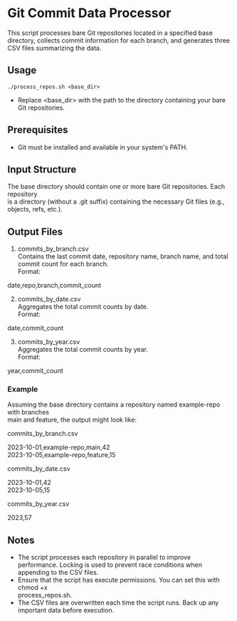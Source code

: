# Git Commit Data Processor

This script processes bare Git repositories located in a specified base directory, collects commit information for each branch, and generates three CSV files summarizing the data.

## Usage

`./process_repos.sh <base_dir>                                                         
`

- Replace <base_dir> with the path to the directory containing your bare Git repositories.

## Prerequisites

- Git must be installed and available in your system's PATH.

## Input Structure

The base directory should contain one or more bare Git repositories. Each repository  
is a directory (without a .git suffix) containing the necessary Git files (e.g.,  
objects, refs, etc.).

## Output Files

1. commits_by_branch.csv  
    Contains the last commit date, repository name, branch name, and total commit count
   for each branch.  
    Format:

date,repo,branch,commit_count

2. commits_by_date.csv  
   Aggregates the total commit counts by date.  
   Format:

date,commit_count

3. commits_by_year.csv  
   Aggregates the total commit counts by year.  
   Format:

year,commit_count

### Example

Assuming the base directory contains a repository named example-repo with branches  
main and feature, the output might look like:

commits_by_branch.csv

2023-10-01,example-repo,main,42  
2023-10-05,example-repo,feature,15

commits_by_date.csv

2023-10-01,42  
2023-10-05,15

commits_by_year.csv

2023,57

## Notes

- The script processes each repository in parallel to improve performance. Locking is
  used to prevent race conditions when appending to the CSV files.
- Ensure that the script has execute permissions. You can set this with chmod +x  
  process_repos.sh.
- The CSV files are overwritten each time the script runs. Back up any important data
  before execution.
